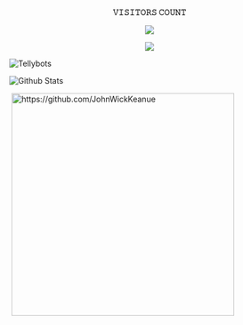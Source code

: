 <br><p align="center"><b>𝚅𝙸𝚂𝙸𝚃𝙾𝚁𝚂 𝙲𝙾𝚄𝙽𝚃</b></p>  
<p align="center"><img align="center" src="https://profile-counter.glitch.me/{JohnWickKeanue}/count.svg"/></p> 

<div align="center">

![ ](https://github-readme-stats.vercel.app/api/top-langs/?username=JohnWickKeanue&show_icons=true&bg_color=30,e96443,904e95&title_color=fff&text_color=fff)


</div>

<p><img align="center" src="https://github-profile-trophy.vercel.app/?username=JohnWickKeanue&theme=dracula" alt="Tellybots" /></p>

![Github Stats](https://github-readme-stats.vercel.app/api?username=JohnWickKeanue&show_icons=true&bg_color=30,e96443,904e95&title_color=fff&text_color=fff)

<p>&nbsp;<img align="center" src="https://activity-graph.herokuapp.com/graph?username=JohnWickKeanue&theme=react-dark&custom_title=JohnWickKeanue+Contributions+Graph" alt="https://github.com/JohnWickKeanue" width="400"/></p>






<!---
JohnWickKeanue/JohnWickKeanue is a ✨ special ✨ repository because its `README.md` (this file) appears on your GitHub profile.
You can click the Preview link to take a look at your changes.
--->
<!---
Credit Clinton Abraham For Visitor Count Logo
--->





